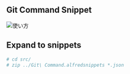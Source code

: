## Git Command Snippet

![使い方](arkwork/20191216185622.gif)

## Expand to snippets

```bash
# cd src/
# zip ../Git\ Command.alfredsnippets *.json
```
